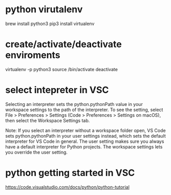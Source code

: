 # python virutalenv
brew install python3
pip3 install virtualenv

# create/activate/deactivate enviroments
virtualenv -p python3 <desired-path>
source <desired-path>/bin/activate
deactivate

# select intepreter in VSC

Selecting an interpreter sets the python.pythonPath value in your workspace settings to the path of the interpreter. To see the setting, select File > Preferences > Settings (Code > Preferences > Settings on macOS), then select the Workspace Settings tab.

Note: If you select an interpreter without a workspace folder open, VS Code sets python.pythonPath in your user settings instead, which sets the default interpreter for VS Code in general. The user setting makes sure you always have a default interpreter for Python projects. The workspace settings lets you override the user setting.

# python getting started in VSC
https://code.visualstudio.com/docs/python/python-tutorial

